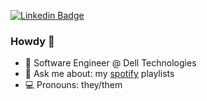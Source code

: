 [![Linkedin Badge](https://img.shields.io/badge/-LinkedIn-blue?style=flat&logo=Linkedin&logoColor=white&link=https://www.linkedin.com/in/mayra-cademartori-4032b51ab/)](https://www.linkedin.com/in/mayra-cademartori-4032b51ab/)

### Howdy 🤠

- 🔭 Software Engineer @ Dell Technologies
- 💬 Ask me about: my [spotify](https://open.spotify.com/user/12168421791?si=e241dd1b2a894156) playlists
- 💻 Pronouns: they/them
